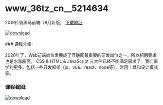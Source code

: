 # www_36tz_cn__5214634
2019传智黑马前端（8月新版）
[下载地址](http://www.36tz.cn/article/5214634 "下载地址")
<br/></br>[![download](http://36tz.cn/muke_img/2020_07_1-91-300x174.png "下载地址")](http://www.36tz.cn/article/5214634 "下载地址")
<br/></br>### 课程介绍:<br/></br>2020年了，Web前端岗位发展成了互联网最重要的研发岗位之一，所以招聘要求也是水涨船高， CSS & HTML & JavaScript 三大件已经不能满足需求了，我们要学的更多，包括一些开发框架（jq、vue、react、node等）、常用工具和设计模式等。

### 课程截图:
[![download](http://36tz.cn/muke_img/2020_07_2-92.png "下载地址")](http://www.36tz.cn/article/5214634 "下载地址")
